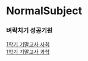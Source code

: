 # NormalSubject
### 벼락치기 성공기원

[1학기 기말고사 사회](https://github.com/qlido/NormalSubject/blob/master/Society/SocietyFinalTest.md)   
[1학기 기말고사 과학](https://github.com/qlido/NormalSubject/blob/master/SCIENCE/ScienceFinalTest.md)
